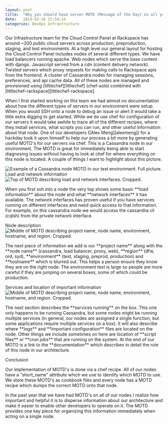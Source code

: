 ```yaml
---
layout: post
title:  "Why you should have server MOTD (Message of the Day) on all your nodes and improving the team DevOps experience"
date:   2014-03-16 15:54:14
categories: DevOps Infrastructure
---
```


<div class="rs-panel rs-content">
  <div class="rs-inner">
    <p>
    Our Infrastructure team for the Cloud Control Panel at Rackspace has around ~200 public cloud servers across production, preproduction, staging, and test environments. At a high level our general layout for hosting the Cloud Control Panel includes nodes of several different types. We have load balancers running apache. Web nodes which serve the base content with django. Javascript served from a cdn (content delivery network). Twisted servers which proxy requests for making calls to Rackspace apis from the frontend. A cluster of Cassandra nodes for managing sessions, preferences, and api cache data. All of these nodes are managed and provisioned using [littlechef][littlechef] (chef-solo) combined with [littlechef-rackspace][littlechef-rackspace].
    </p>
    <p>
    When I first started working on this team we had almost no documentation about how the different types of servers in our environment were setup. When you would SSH onto a node to debug an issue or alert it would take a little extra digging to get started. While we do use chef for configuration of our servers it would take awhile to trace all of the different recipes, where they install services, what scripts you can run, and other useful information about that node. One of our developers ([Alex Meng][alexmeng]) for a hackday took it upon himself to help our process a bit more by generating useful MOTD's for our servers via chef. This is a Cassandra node in our environment. The MOTD is great for immediately being able to start diagnosing issues without having to look at chef for where everything on this node is located. A couple of things I want to highlight about this picture.
    </p>
    <img src="http://b7cc86bc05773bcecd41-4057535a55b255b6cbfb486a61b5692d.r49.cf1.rackcdn.com/reach_cass_motd.png" alt="Example of a Cassandra node MOTD in our test environment. Full picture.">
  </div>
</div>


<div class="rs-panel rs-content">
  <div class="rs-detail-header">
    <div class="rs-detail-header-title">Load and network information</div>
  </div>
  <div class="rs-inner">
    <img src="http://b7cc86bc05773bcecd41-4057535a55b255b6cbfb486a61b5692d.r49.cf1.rackcdn.com/reach_cass_motd_1.png" alt="Top of MOTD describing load and network interfaces. Cropped.">
    <p>
    When you first ssh into a node the very top shows some basic **load information** about the node and what **network interfaces** it has available. The network interfaces has proven useful if you have services running on different interfaces and need quick access to that information. For example, on this cassandra node we would access the cassandra cli (cqlsh) from the private network interface.
    </p>
  </div>
</div>

<div class="rs-panel rs-content">
  <div class="rs-detail-header">
    <div class="rs-detail-header-title">Node description</div>
  </div>
  <div class="rs-inner">
    <img src="http://b7cc86bc05773bcecd41-4057535a55b255b6cbfb486a61b5692d.r49.cf1.rackcdn.com/reach_cass_motd_2.png" alt="Middle of MOTD describing project name, node name, environment, hostname, and region. Cropped." />
    <p>
      The next piece of information we add is our **project name** along with the **node name** (cassandra, load balancer, proxy, web), **region** (dfw, ord, syd), **environment** (test, staging, preprod, production) and **hostname** which is blurred out. This helps a person ensure they know they are on the right node. The environment text is large so people are more careful if they are jumping on several boxes, some of which could be production.
    </p>
  </div>
</div>

<div class="rs-panel rs-content">
  <div class="rs-detail-header">
    <div class="rs-detail-header-title">Services and location of important information</div>
  </div>
  <div class="rs-inner">
    <img src="http://b7cc86bc05773bcecd41-4057535a55b255b6cbfb486a61b5692d.r49.cf1.rackcdn.com/reach_cass_motd_3.png" alt="Middle of MOTD describing project name, node name, environment, hostname, and region. Cropped.">
    <p>
    The next section describes the **services running** on the box. This one only happens to be running Cassandra, but some nodes might be running multiple services (in general, our nodes are assigned a single function, but some applications require multiple services on a box). It will also describe where **logs** and **important configuration** files are located on the node. Other things we include sometimes on here are location of **script files** or **cron jobs** that are running on the system. At the end of our MOTD is a link to the **documentation** which describes in detail the role of this node in our architecture.
    </p>
  </div>
</div>
<div class="rs-panel rs-content">
  <div class="rs-detail-header">
    <div class="rs-detail-header-title">Conclusion</div>
  </div>
  <div class="rs-inner">
    <p>
    Our implementation of MOTD's is done via a chef recipe. All of our nodes have a "short_name" attribute which we use to identify which MOTD to use. We store these MOTD's as cookbook files and every node has a MOTD recipe which dumps the correct MOTD onto that node.
    </p>
    <p>
    In the past year that we have had MOTD's on all of our nodes I realize how important and helpful it is to disperse information about our architecture and make it easier to enable other developers to operate on it. The MOTD provides one key piece for organizing this information immediately when acting on a single node.
    </p>
  </div>
</div>

[littlechef]: https://github.com/tobami/littlechef
[littlechef-rackspace]: https://github.com/tildedave/littlechef-rackspace
[alexmeng]: https://github.com/AMeng
